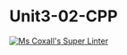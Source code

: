 # Unit3-02-CPP
[![Ms Coxall's Super Linter](https://github.com/ICS3C-Programming-BoluwatifeD/Unit3-02-CPP/workflows/Mr%20Coxall's%20Super%20Linter/badge.svg)](https://github.com/ICS3C-Programming-BoluwatifeD/Unit3-02-CPP/actions/)
